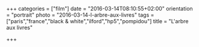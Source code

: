 +++
categories = ["film"]
date = "2016-03-14T08:10:55+02:00"
orientation = "portrait"
photo = "2016-03-14-l-arbre-aux-livres"
tags = ["paris","france","black & white","ilford","hp5","pompidou"]
title = "L'arbre aux livres"

+++
